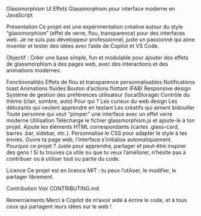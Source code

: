 Glassmorphism UI
Effets Glassmorphism pour interface moderne en JavaScript

Présentation
Ce projet est une expérimentation créative autour du style “glassmorphism” (effet de verre, flou, transparence) pour des interfaces web.
Je ne suis pas développeur professionnel, juste un passionné qui aime inventer et tester des idées avec l’aide de Copilot et VS Code.

Objectif :
Créer une base simple, fun et modulable pour ajouter des effets de glassmorphism à des pages web, avec des interactions et des animations modernes.

Fonctionnalités
Effets de flou et transparence personnalisables
Notifications toast
Animations fluides
Bouton d’actions flottant (FAB)
Responsive design
Système de gestion des préférences utilisateur (localStorage)
Contrôle du thème (clair, sombre, auto)
Pour qui ?
Les curieux du web design
Les débutants qui veulent apprendre en testant
Les créatifs qui aiment bidouiller
Toute personne qui veut “pimper” une interface avec un effet verre moderne
Utilisation
Télécharge le fichier glassmorphism.js et ajoute-le à ton projet.
Ajoute les éléments HTML correspondants (cartes .glass-card, barres .bar, sidebar, etc.).
Personnalise le CSS pour adapter le style à tes envies.
Ouvre ta page web, l’interface s’initialise automatiquement.
Pourquoi ce projet ?
Juste pour apprendre, partager et peut-être inspirer des gens !
Si tu trouves ça utile ou que tu veux l’améliorer, n’hésite pas à contribuer ou à utiliser tout ou partie du code.

Licence
Ce projet est en licence MIT : tu peux l’utiliser, le modifier, le partager librement.

Contribution
Voir CONTRIBUTING.md

Remerciements
Merci à Copilot de m’avoir aidé à écrire le code, et à tous ceux qui partagent leurs idées sur le web !
